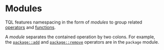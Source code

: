 # Modules

TQL features namespacing in the form of *modules* to group related
[operators](../operators.md) and [functions](../functions.md).

A *module* separates the contained operation by two colons. For example, the
[`package::add`](../operators/package/add.md) and
[`package::remove`](../operators/package/remove.md) operators are in the
`package` module.
